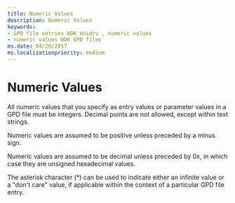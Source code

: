 ```yaml
---
title: Numeric Values
description: Numeric Values
keywords:
- GPD file entries WDK Unidrv , numeric values
- numeric values WDK GPD files
ms.date: 04/20/2017
ms.localizationpriority: medium
---
```


# Numeric Values





All numeric values that you specify as entry values or parameter values in a GPD file must be integers. Decimal points are not allowed, except within text strings.

Numeric values are assumed to be positive unless preceded by a minus sign.

Numeric values are assumed to be decimal unless preceded by 0x, in which case they are unsigned hexadecimal values.

The asterisk character (\*) can be used to indicate either an infinite value or a "don't care" value, if applicable within the context of a particular GPD file entry.

 

 




